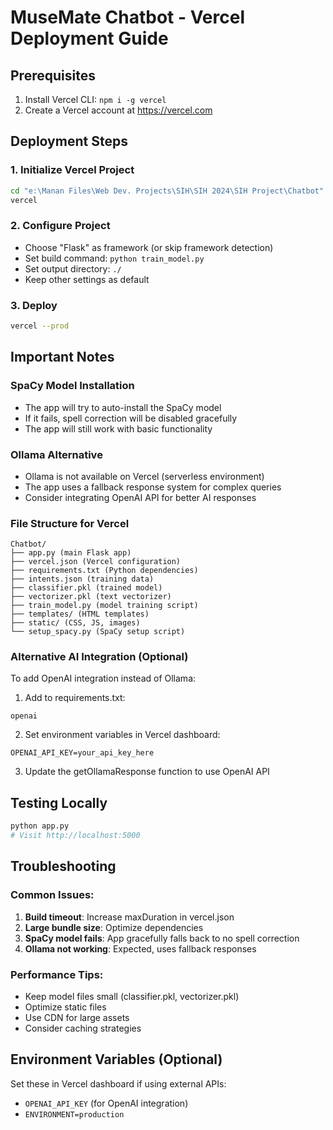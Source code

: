 # MuseMate Chatbot - Vercel Deployment Guide

## Prerequisites
1. Install Vercel CLI: `npm i -g vercel`
2. Create a Vercel account at https://vercel.com

## Deployment Steps

### 1. Initialize Vercel Project
```bash
cd "e:\Manan Files\Web Dev. Projects\SIH\SIH 2024\SIH Project\Chatbot"
vercel
```

### 2. Configure Project
- Choose "Flask" as framework (or skip framework detection)
- Set build command: `python train_model.py`
- Set output directory: `./`
- Keep other settings as default

### 3. Deploy
```bash
vercel --prod
```

## Important Notes

### SpaCy Model Installation
- The app will try to auto-install the SpaCy model
- If it fails, spell correction will be disabled gracefully
- The app will still work with basic functionality

### Ollama Alternative
- Ollama is not available on Vercel (serverless environment)
- The app uses a fallback response system for complex queries
- Consider integrating OpenAI API for better AI responses

### File Structure for Vercel
```
Chatbot/
├── app.py (main Flask app)
├── vercel.json (Vercel configuration)
├── requirements.txt (Python dependencies)
├── intents.json (training data)
├── classifier.pkl (trained model)
├── vectorizer.pkl (text vectorizer)
├── train_model.py (model training script)
├── templates/ (HTML templates)
├── static/ (CSS, JS, images)
└── setup_spacy.py (SpaCy setup script)
```

### Alternative AI Integration (Optional)
To add OpenAI integration instead of Ollama:

1. Add to requirements.txt:
```
openai
```

2. Set environment variables in Vercel dashboard:
```
OPENAI_API_KEY=your_api_key_here
```

3. Update the getOllamaResponse function to use OpenAI API

## Testing Locally
```bash
python app.py
# Visit http://localhost:5000
```

## Troubleshooting

### Common Issues:
1. **Build timeout**: Increase maxDuration in vercel.json
2. **Large bundle size**: Optimize dependencies
3. **SpaCy model fails**: App gracefully falls back to no spell correction
4. **Ollama not working**: Expected, uses fallback responses

### Performance Tips:
- Keep model files small (classifier.pkl, vectorizer.pkl)
- Optimize static files
- Use CDN for large assets
- Consider caching strategies

## Environment Variables (Optional)
Set these in Vercel dashboard if using external APIs:
- `OPENAI_API_KEY` (for OpenAI integration)
- `ENVIRONMENT=production`
